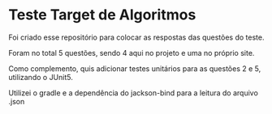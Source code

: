 # Teste Target de Algoritmos

Foi criado esse repositório para colocar as respostas das questões do
teste. 

Foram no total 5 questões, sendo 4 aqui no projeto e uma no próprio site.

Como complemento, quis adicionar testes unitários para as questões 2 e 5, 
utilizando o JUnit5. 

Utilizei o gradle e a dependência do jackson-bind para a leitura do arquivo .json